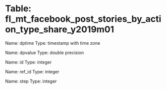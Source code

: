 Table: fl_mt_facebook_post_stories_by_action_type_share_y2019m01
================================================================

Name: dptime
Type: timestamp with time zone

Name: dpvalue
Type: double precision

Name: id
Type: integer

Name: ref_id
Type: integer

Name: step
Type: integer

